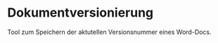 Dokumentversionierung
=====================

Tool zum Speichern der aktutellen Versionsnummer eines Word-Docs.
